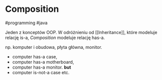 # Composition
#programming #java 

Jeden z konceptów OOP. W odróżnieniu od [[Inheritance]], które modeluje relację is-a, *Composition* modeluje relację has-a.

np. komputer i obudowa, płyta główna, monitor.
- computer has-a case,
- computer has-a motherboard,
- computer has-a monitor.
**but**
- computer is-not-a case etc.

